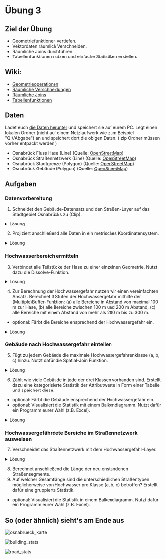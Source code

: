 # Übung 3
## Ziel der Übung
* Geometriefunktionen vertiefen.
* Vektordaten räumlich Verschneiden.
* Räumliche Joins durchführen.
* Tabellenfunktionen nutzen und einfache Statistiken erstellen.

## Wiki:
* [Geometrieoperationen](/content/gis/exercise_3/qgis-Geometrieoperationen)
* [Räumliche Verschneidungen](/content/gis/exercise_3/qgis-Räumliche-Verschneidungen)
* [Räumliche Joins](/content/gis/exercise_3/qgis-Räumliche-Joins)
* [Tabellenfunktionen](/content/gis/exercise_3/qgis-Tabellenfunktionen)

## Daten
Ladet euch [die Daten herunter](https://courses.gistools.geog.uni-heidelberg.de/giscience/gis-einfuehrung/-/raw/master/exercise_03/exercise_03_data.zip) und speichert sie auf eurem PC. Legt einen lokalen Ordner (nicht auf einem Netzlaufwerk wie zum Beispiel "Q://Abgabe") an und speichert dort die obigen Daten. (.zip Ordner müssen vorher entpackt werden.)

* Osnabrück Fluss Hase (Line) (Quelle: [OpenStreetMap](https://www.openstreetmap.org))
* Osnabrück Straßennetzwerk (Line) (Quelle: [OpenStreetMap](https://www.openstreetmap.org))
* Osnabrück Stadtgrenze (Polygon) (Quelle: [OpenStreetMap](https://www.openstreetmap.org))
* Osnabrück Gebäude (Polygon) (Quelle: [OpenStreetMap](https://www.openstreetmap.org))

## Aufgaben

### Datenvorbereitung
1. Schneidet den Gebäude-Datensatz und den Straßen-Layer auf das Stadtgebiet Osnabrücks zu (Clip).

<details>
  <summary>Lösung</summary>
    <br/>
    <ul>
    <li>
    Wähle Vektor >> Geoverarbeitungswerkzeuge >> Zuschneiden... die Eingabelayer ist die Layer die du kleiner schneiden möchtest, für Layer überlagern wähle osnabrueck_admin. Die zugeschnittene Layer wird als neue Layer erscheinen, vergesse nicht diese umzubenennen um Verwirrung zu vermeiden. Wiederhole den Prozess bis alle Layer auf das gleiche Maß zugeschnitten sind.


  </details>

2. Projiziert anschließend alle Daten in ein metrisches Koordinatensystem.

<details>
  <summary>Lösung</summary>
    <br/>
    <ul>
    <li>
    Reprojiziere die einzelnen Layer unter Layer >> Layer reprojizieren und wähle die gewünschte Projektion aus. Auch hier wird eine neue Layer erstellt die du umbennenen solltest. Außerdem handelt es sich um eine Temporärlayer, mache diese permanent.

  </details>

### Hochwasserbereich ermitteln
3. Verbindet alle Teilstücke der Hase zu einer einzelnen Geometrie. Nutzt dazu die Dissolve-Funktion.

<details>
  <summary>Lösung</summary>
    <br/>
    <ul>
    <li>
    Verwende das Tool Auflösen (unter Vektorgeometrie).

  </details>

4. Zur Berechnung der Hochwassergefahr nutzen wir einen vereinfachten Ansatz. Berechnet 3 Stufen der Hochwassergefahr mithilfe der (Multiple)Buffer-Funktion:
  (a) alle Bereiche in Abstand von maximal 100 m zur Hase,
  (b) alle Bereiche zwischen 100 m und 200 m Abstand,
  (c) alle Bereiche mit einem Abstand von mehr als 200 m bis zu 300 m.
* optional: Färbt die Bereiche ensprechend der Hochwassergefahr ein.

<details>
  <summary>Lösung</summary>
    <br/>
    <ul>
    <li>
    Verwende das Vektor-Tool Mehrringpuffer, wähle die Layer osnabrueck_hase als Eingabelayer und stelle die Ringanzahl auf drei und den Abstand auf 100 m. Die Farben der neuen Layer kannst du ganz normal unter Layergestaltung umstellen.

  </details>


### Gebäude nach Hochwassergefahr einteilen
5. Fügt zu jedem Gebäude die maximale Hochwassergefahrenklasse (a, b, c) hinzu. Nutzt dafür die Spatial-Join Funktion.


<details>
  <summary>Lösung</summary>
    <br/>
    <ul>
    <li>
    Verwende Attribute nach Position zusammenfügen. Die Eingabelayer ist osnabrueck_buildings und die neue Bufferlayer für Layerverknüpfen. Für diese Aufgabe möchtest du innerhalb wählen.

  </details>

6. Zählt wie viele Gebäude in jede der drei Klassen vorhanden sind. Erstellt dazu eine kategorisierte Statistik der Attributwerte in Form einer Tabelle und speichert diese.
* optional: Färbt die Gebäude ensprechend der Hochwassergefahr ein.
* optional: Visualisiert die Statistik mit einem Balkendiagramm. Nutzt dafür ein Programm eurer Wahl (z.B. Excel).


<details>
  <summary>Lösung</summary>
    <br/>
    <ul>
    <li>
    Öffne Statistik nach Kategorien, wähle die Eingabelayer ud das Feld für die Statistikberechnung aus.  

  </details>


### Hochwassergefährdete Bereiche im Straßennetzwerk ausweisen
7. Verschneidet das Straßennetzwerk mit dem Hochwassergefahr-Layer.


<details>
  <summary>Lösung</summary>
    <br/>
    <ul>
    <li>
    Genau wie das Tool Zuschneiden vom Beginn der Exercise gibt es auch die Einstellung Verschneidung.

  </details>

8. Berechnet anschließend die Länge der neu enstandenen Straßensegmente.
9. Auf welcher Gesamtlänge sind die unterschiedlichen Straßentypen möglicherweise von Hochwasser pro Klasse (a, b, c) betroffen? Erstellt dafür eine gruppierte Statistik.
* optional: Visualisiert die Statistik in einem Balkendiagramm. Nutzt dafür ein Programm eurer Wahl (z.B. Excel).


## So (oder ähnlich) sieht's am Ende aus

![osnabrueck_karte](https://courses.gistools.geog.uni-heidelberg.de/giscience/gis-einfuehrung/-/raw/master/exercise_03/osnabrueck_karte.png)

![building_stats](https://courses.gistools.geog.uni-heidelberg.de/giscience/gis-einfuehrung/-/raw/master/exercise_03/building_count_stats.png)

![road_stats](https://courses.gistools.geog.uni-heidelberg.de/giscience/gis-einfuehrung/-/raw/master/exercise_03/road_length_stats.png)
